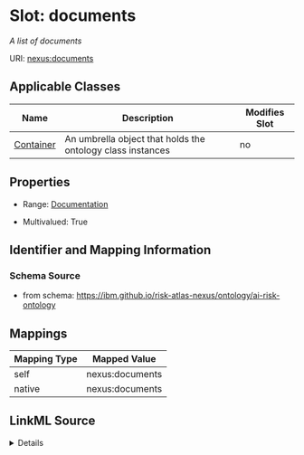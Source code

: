 

# Slot: documents


_A list of documents_





URI: [nexus:documents](https://ibm.github.io/risk-atlas-nexus/ontology/documents)



<!-- no inheritance hierarchy -->





## Applicable Classes

| Name | Description | Modifies Slot |
| --- | --- | --- |
| [Container](Container.md) | An umbrella object that holds the ontology class instances |  no  |







## Properties

* Range: [Documentation](Documentation.md)

* Multivalued: True





## Identifier and Mapping Information







### Schema Source


* from schema: https://ibm.github.io/risk-atlas-nexus/ontology/ai-risk-ontology




## Mappings

| Mapping Type | Mapped Value |
| ---  | ---  |
| self | nexus:documents |
| native | nexus:documents |




## LinkML Source

<details>
```yaml
name: documents
description: A list of documents
from_schema: https://ibm.github.io/risk-atlas-nexus/ontology/ai-risk-ontology
rank: 1000
alias: documents
owner: Container
domain_of:
- Container
range: Documentation
multivalued: true
inlined: true
inlined_as_list: true

```
</details>
